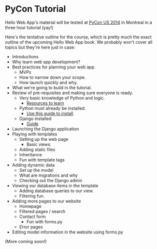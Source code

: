 # PyCon Tutorial

Hello Web App's material will be tested at [PyCon US
2014](https://us.pycon.org/2014/) in Montreal in a three hour tutorial (yay!)

Here's the tentative outline for the course, which is pretty much the exact
outline of the upcoming Hello Web App book. We probably won't cover all topics
but they're here just in case:

* Introductions
* Why learn web app development?
* Best practices for planning your web app.
    * MVPs
    * How to narrow down your scope.
    * How launch quickly and why.
* What we're going to build in the tutorial.
* Review of pre-requisites and making sure everyone is ready.
    * Very basic knowledge of Python and logic.
        * [Resources to learn](https://github.com/limedaring/HelloWebApp/tree/master/python-tips)
    * Python must already be installed.
        * [Use this guide to install](https://github.com/limedaring/HelloWebApp/tree/master/installation-instructions).
    * Django installed
        * [Guide](https://github.com/limedaring/HelloWebApp/blob/master/installation-instructions/starting-your-project.md)
* Launching the Django application
* Playing with templates
    * Setting up the web page
        * Basic views.
    * Adding static files
    * Inheritance
    * Fun with template tags
* Adding dynamic data
    * Set up the model
    * What are migrations and why
    * Checking out the Django admin
* Viewing our database items in the template
    * Adding database queries to our view.
    * Filtering fun.
* Adding more pages to our website
    * Homepage
    * Filtered pages / search
    * Contact form
        * Fun with forms.py
    * Error pages
* Editing model information in the website using forms.py

(More coming soon!)
